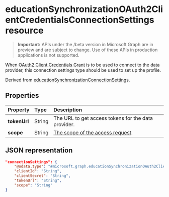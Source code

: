 # educationSynchronizationOAuth2ClientCredentialsConnectionSettings resource

> **Important:** APIs under the /beta version in Microsoft Graph are in preview and are subject to change. Use of these APIs in production applications is not supported.

When [OAuth2 Client Credentials Grant](https://tools.ietf.org/html/rfc6749#section-4.4) is to be used to connect to the data provider, this connection settings type should be used to set up the profile.

Derived from [educationSynchronizationConnectionSettings](educationSynchronizationConnectionSettings.md).

## Properties

| Property | Type | Description |
|:-|:-|:-|
| **tokenUrl** | String | The URL to get access tokens for the data provider. |
| **scope** | String | [The scope of the access request](https://tools.ietf.org/html/rfc6749#section-3.3). |

## JSON representation
<!-- {
  "blockType": "resource",
  "optionalProperties": [

  ],
  "@odata.type": "#microsoft.graph.educationSynchronizationOAuth2ClientCredentialsConnectionSettings"
}-->

```json
"connectionSettings": {
    "@odata.type": "#microsoft.graph.educationSynchronizationOAuth2ClientCredentialsConnectionSettings",
    "clientId": "String",
    "clientSecret": "String",
    "tokenUrl": "String",
    "scope": "String"
}
```
